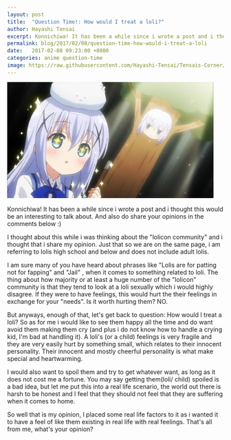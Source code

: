 ```yaml
---
layout: post
title:  "Question Time!: How would I treat a loli?"
author: Hayashi Tensai
excerpt: Konnichiwa! It has been a while since i wrote a post and i thought this would be an interesting to talk about. And also do share your opinions in the comments below :)
permalink: blog/2017/02/08/question-time-how-would-i-treat-a-loli
date:   2017-02-08 09:23:00 +0800
categories: anime question-time
image: https://raw.githubusercontent.com/Hayashi-Tensai/Tensais-Corner/master/assets/blog-images/anime/chino.jpg
---
```


![Chino image](https://raw.githubusercontent.com/Hayashi-Tensai/Tensais-Corner/master/assets/blog-images/anime/chino.jpg)

Konnichiwa! It has been a while since i wrote a post and i thought this would be an interesting to talk about. And also do share your opinions in the comments below :)

I thought about this while i was thinking about the "lolicon community" and i thought that i share my opinion. Just that so we are on the same page, i am referring to lolis high school and below and does not include adult lolis.

I am sure many of you have heard about phrases like "Lolis are for patting not for fapping" and "Jail" , when it comes to something related to loli. The thing about how majority or at least a huge number of the "lolicon" community is that they tend to look at a loli sexually which i would highly disagree. If they were to have feelings, this would hurt the their feelings in exchange for your "needs". Is it worth hurting them? NO.

But anyways, enough of that, let's get back to question: How would I treat a loli? So as for me i would like to see them happy all the time and do want avoid them making them cry (and plus i do not know how to handle a crying kid, I'm bad at handling it). A loli's (or a child) feelings is very fragile and they are very easily hurt by something small, which relates to their innocent personality. Their innocent and mostly cheerful personality is what make special and heartwarming.

I would also want to spoil them and try to get whatever want, as long as it does not cost me a fortune. You may say getting them(loli/ child) spoiled is a bad idea, but let me put this into a real life scenario, the world out there is harsh to be honest and I feel that they should not feel that they are suffering when it comes to home.

So well that is my opinion, I placed some real life factors to it as i wanted it to have a feel of like them existing in real life with real feelings. That's all from me, what's your opinion?